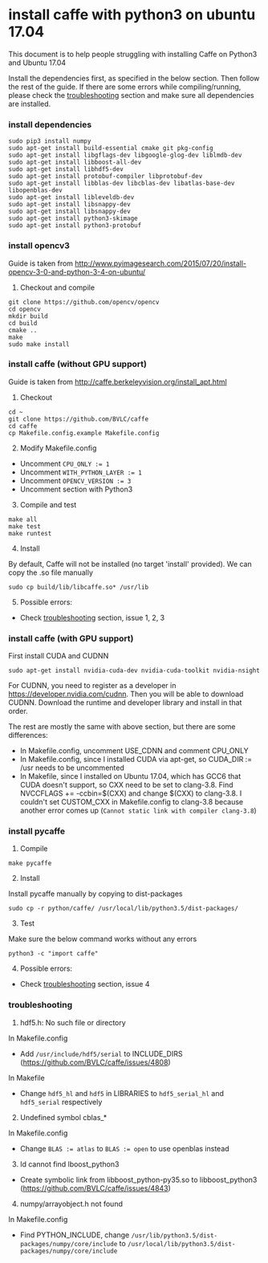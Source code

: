 # install caffe with python3 on ubuntu 17.04

This document is to help people struggling with installing Caffe on Python3 and Ubuntu 17.04

Install the dependencies first, as specified in the below section. Then follow the rest of the guide. If there are some errors while compiling/running, please check the [troubleshooting](#troubleshooting) section and make sure all dependencies are installed.

### install dependencies

```shell
sudo pip3 install numpy
sudo apt-get install build-essential cmake git pkg-config
sudo apt-get install libgflags-dev libgoogle-glog-dev liblmdb-dev
sudo apt-get install libboost-all-dev
sudo apt-get install libhdf5-dev
sudo apt-get install protobuf-compiler libprotobuf-dev
sudo apt-get install libblas-dev libcblas-dev libatlas-base-dev libopenblas-dev
sudo apt-get install libleveldb-dev
sudo apt-get install libsnappy-dev
sudo apt-get install libsnappy-dev
sudo apt-get install python3-skimage
sudo apt-get install python3-protobuf
```

### install opencv3

Guide is taken from http://www.pyimagesearch.com/2015/07/20/install-opencv-3-0-and-python-3-4-on-ubuntu/

1. Checkout and compile

```shell
git clone https://github.com/opencv/opencv
cd opencv
mkdir build
cd build
cmake ..
make
sudo make install
```

### install caffe (without GPU support)

Guide is taken from http://caffe.berkeleyvision.org/install_apt.html

1. Checkout

```shell
cd ~
git clone https://github.com/BVLC/caffe
cd caffe
cp Makefile.config.example Makefile.config
```

2. Modify Makefile.config

- Uncomment `CPU_ONLY := 1`
- Uncomment `WITH_PYTHON_LAYER := 1`
- Uncomment `OPENCV_VERSION := 3`
- Uncomment section with Python3

3. Compile and test

```shell
make all
make test
make runtest
```

4. Install

By default, Caffe will not be installed (no target 'install' provided). We can copy the .so file manually

```shell
sudo cp build/lib/libcaffe.so* /usr/lib
```

5. Possible errors:

- Check [troubleshooting](#troubleshooting) section, issue 1, 2, 3

### install caffe (with GPU support)

First install CUDA and CUDNN

```shell
sudo apt-get install nvidia-cuda-dev nvidia-cuda-toolkit nvidia-nsight
```

For CUDNN, you need to register as a developer in https://developer.nvidia.com/cudnn. Then you will be able to download CUDNN. Download the runtime and developer library and install in that order.

The rest are mostly the same with above section, but there are some differences:
- In Makefile.config, uncomment USE_CDNN and comment CPU_ONLY
- In Makefile.config, since I installed CUDA via apt-get, so CUDA_DIR := /usr needs to be uncommented
- In Makefile, since I installed on Ubuntu 17.04, which has GCC6 that CUDA doesn't support, so CXX need to be set to clang-3.8. Find NVCCFLAGS += -ccbin=$(CXX) and change $(CXX) to clang-3.8. I couldn't set CUSTOM_CXX in Makefile.config to clang-3.8 because another error comes up (`Cannot static link with compiler clang-3.8`)

### install pycaffe

1. Compile

```shell
make pycaffe
```
2. Install

Install pycaffe manually by copying to dist-packages

```shell
sudo cp -r python/caffe/ /usr/local/lib/python3.5/dist-packages/
```

3. Test

Make sure the below command works without any errors

```shell
python3 -c "import caffe"
```

4. Possible errors:

- Check [troubleshooting](#troubleshooting) section, issue 4

### troubleshooting

1. hdf5.h: No such file or directory

In Makefile.config
- Add `/usr/include/hdf5/serial` to INCLUDE_DIRS (https://github.com/BVLC/caffe/issues/4808)

In Makefile
- Change `hdf5_hl` and `hdf5` in LIBRARIES to `hdf5_serial_hl` and `hdf5_serial` respectively

2. Undefined symbol cblas_*

In Makefile.config
- Change `BLAS := atlas` to `BLAS := open` to use openblas instead

3. ld cannot find lboost_python3

- Create symbolic link from libboost_python-py35.so to libboost_python3 (https://github.com/BVLC/caffe/issues/4843)

4. numpy/arrayobject.h not found

In Makefile.config
- Find PYTHON_INCLUDE, change `/usr/lib/python3.5/dist-packages/numpy/core/include` to `/usr/local/lib/python3.5/dist-packages/numpy/core/include`

